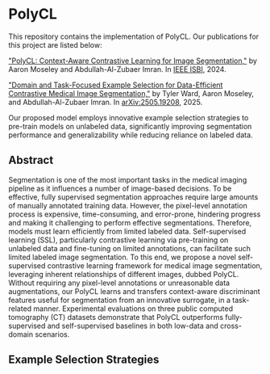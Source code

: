 # PolyCL
This repository contains the implementation of PolyCL. Our publications for this project are listed below:

["PolyCL: Context-Aware Contrastive Learning for Image Segmentation,"](https://ieeexplore.ieee.org/abstract/document/10635698) by Aaron Moseley and Abdullah-Al-Zubaer Imran. In [IEEE ISBI](https://biomedicalimaging.org/2024/), 2024.

["Domain and Task-Focused Example Selection for Data-Efficient Contrastive Medical Image Segmentation,"](https://arxiv.org/abs/2505.19208) by Tyler Ward, Aaron Moseley, and Abdullah-Al-Zubaer Imran. In [arXiv:2505.19208](https://arxiv.org), 2025.

Our proposed model employs innovative example selection strategies to pre-train models on unlabeled data, significantly improving segmentation performance and generalizability while reducing reliance on labeled data​.

## Abstract
Segmentation is one of the most important tasks in the medical imaging pipeline as it influences a number of image-based decisions. To be effective, fully supervised segmentation approaches require large amounts of manually annotated training data. However, the pixel-level annotation process is expensive, time-consuming, and error-prone, hindering progress and making it challenging to perform effective segmentations. Therefore, models must learn efficiently from limited labeled data. Self-supervised learning (SSL), particularly contrastive learning via pre-training on unlabeled data and fine-tuning on limited annotations, can facilitate such limited labeled image segmentation. To this end, we propose a novel self-supervised contrastive learning framework for medical image segmentation, leveraging inherent relationships of different images, dubbed PolyCL. Without requiring any pixel-level annotations or unreasonable data augmentations, our PolyCL learns and transfers context-aware discriminant features useful for segmentation from an innovative surrogate, in a task-related manner. Experimental evaluations on three public computed tomography (CT) datasets demonstrate that PolyCL outperforms fully-supervised and self-supervised baselines in both low-data and cross-domain scenarios.

## Example Selection Strategies
